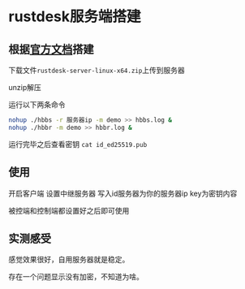 # rustdesk服务端搭建

## 根据[官方文档](https://rustdesk.com/docs/zh-cn/self-host/)搭建

下载文件`rustdesk-server-linux-x64.zip`上传到服务器

unzip解压

运行以下两条命令

```bash
nohup ./hbbs -r 服务器ip -m demo >> hbbs.log &
nohup ./hbbr -m demo >> hbbr.log &
```

运行完毕之后查看密钥
`cat id_ed25519.pub`

## 使用
开启客户端
设置中继服务器
写入id服务器为你的服务器ip
key为密钥内容

被控端和控制端都设置好之后即可使用

## 实测感受
感觉效果很好，自用服务器就是稳定。

存在一个问题显示没有加密，不知道为啥。